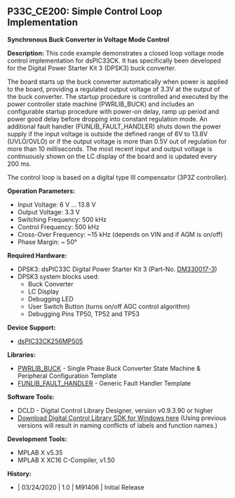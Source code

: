 ## P33C_CE200: Simple Control Loop Implementation
**Synchronous Buck Converter in Voltage Mode Control**

**Description:**
This code example demonstrates a closed loop voltage mode control implementation for dsPIC33CK. It has specifically been developed for the Digital Power Starter Kit 3 (DPSK3) buck converter.

The board starts up the buck converter automatically when power is applied to the board, providing a regulated output voltage of 3.3V at the output of the buck converter. The startup procedure is controlled and executed by the power controller state machine (PWRLIB_BUCK) and includes an configurable startup procedure with power-on delay, ramp up period and power good delay before dropping into constant regulation mode. 
An additional fault handler (FUNLIB_FAULT_HANDLER) shuts down the power supply if the input voltage is outside the defined range of 6V to 13.8V (UVLO/OVLO) or if the output voltage is more than 0.5V out of regulation for more than 10 milliseconds. 
The most recent input and output voltage is continuously shown on the LC display of the board and is updated every 200 ms. 

The control loop is based on a digital type III compensator (3P3Z controller). 


**Operation Parameters:**
  * Input Voltage: 6 V ... 13.8 V
  * Output Voltage: 3.3 V
  * Switching Frequency:	500 kHz
  * Control Frequency:	500 kHz
  * Cross-Over Frequency: ~15 kHz (depends on VIN and if AGM is on/off)
  * Phase Margin: ~ 50°

**Required Hardware:** 
  * DPSK3: dsPIC33C Digital Power Starter Kit 3 (Part-No. [DM330017-3](https://www.microchip.com/dm330017-3))
  * DPSK3 system blocks used:
    * Buck Converter
    * LC Display
    * Debugging LED
    * User Switch Button (turns on/off AGC control algorithm)
    * Debugging Pins TP50, TP52 and TP53

**Device Support:**
  * [dsPIC33CK256MP505](https://www.microchip.com/dsPIC33CK256MP505)
  
**Libraries:**
  * [PWRLIB_BUCK](https://bitbucket.microchip.com/projects/MCU16ASMPSL/repos/pwrlib_buck/browse) - Single Phase Buck Converter State Machine & Peripheral Configuration Template
  * [FUNLIB_FAULT_HANDLER](https://bitbucket.microchip.com/projects/MCU16ASMPSL/repos/funlib_faulthandler/browse) - Generic Fault Handler Template

**Software Tools:**
  * DCLD - Digital Control Library Designer, version v0.9.3.90 or higher
  * [Download Digital Control Library SDK for Windows here](https://areiter128.github.io/DCLD/)
    (Using previous versions will result in naming conflicts of labels and function names.)

**Development Tools:**
  * MPLAB X v5.35
  * MPLAB X XC16 C-Compiler, v1.50

**History:**
  * | 03/24/2020  | 1.0  |  M91406  | Initial Release

